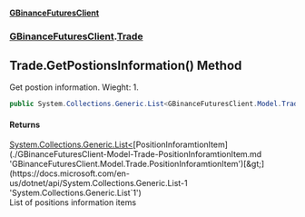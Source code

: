#### [GBinanceFuturesClient](./index.md 'index')
### [GBinanceFuturesClient](./GBinanceFuturesClient.md 'GBinanceFuturesClient').[Trade](./GBinanceFuturesClient-Trade.md 'GBinanceFuturesClient.Trade')
## Trade.GetPostionsInformation() Method
Get postion information. Wieght: 1.  
```csharp
public System.Collections.Generic.List<GBinanceFuturesClient.Model.Trade.PositionInforamtionItem> GetPostionsInformation();
```
#### Returns
[System.Collections.Generic.List&lt;](https://docs.microsoft.com/en-us/dotnet/api/System.Collections.Generic.List-1 'System.Collections.Generic.List`1')[PositionInforamtionItem](./GBinanceFuturesClient-Model-Trade-PositionInforamtionItem.md 'GBinanceFuturesClient.Model.Trade.PositionInforamtionItem')[&gt;](https://docs.microsoft.com/en-us/dotnet/api/System.Collections.Generic.List-1 'System.Collections.Generic.List`1')  
List of positions information items  
